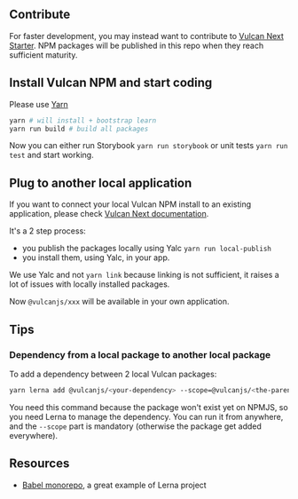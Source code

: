 ## Contribute

For faster development, you may instead want to contribute to [Vulcan Next Starter](https://github.com/VulcanJS/vulcan-next-starter/issues/1). NPM packages will be published in this repo when they reach sufficient maturity.

## Install Vulcan NPM and start coding

Please use [Yarn](https://yarnpkg.com/)

```sh
yarn # will install + bootstrap learn
yarn run build # build all packages
```

Now you can either run Storybook `yarn run storybook` or unit tests `yarn run test` and start working.

## Plug to another local application

If you want to connect your local Vulcan NPM install to an existing application, please check [Vulcan Next documentation](https://github.com/VulcanJS/vulcan-next/blob/devel/src/content/docs/contributing.md).

It's a 2 step process:

- you publish the packages locally using Yalc `yarn run local-publish` 
- you install them, using Yalc, in your app.

We use Yalc and not `yarn link` because linking is not sufficient, it raises a lot of issues with locally installed packages.

Now `@vulcanjs/xxx` will be available in your own application.

## Tips

### Dependency from a local package to another local package

To add a dependency between 2 local Vulcan packages: 

```sh
yarn lerna add @vulcanjs/<your-dependency> --scope=@vulcanjs/<the-parent-package>
```

You need this command because the package won't exist yet on NPMJS, so you need Lerna to manage the dependency.
You can run it from anywhere, and the `--scope` part is mandatory (otherwise the package get added everywhere).

## Resources

- [Babel monorepo](https://github.com/babel/babel), a great example of Lerna project